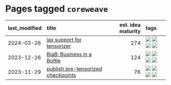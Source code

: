 # Pages tagged `coreweave`

|last_modified|title|est. idea maturity|tags
|:---|:---|---:|:---|
|2024-03-26|[jax support for tensorizer](../tensorizer-jax.md)|274|[![](https://img.shields.io/badge/tag-coreweave-297b32)](../tags/coreweave.md) [![](https://img.shields.io/badge/tag-open_source-98b52b)](../tags/open_source.md) [![](https://img.shields.io/badge/tag-public_good-dd597e)](../tags/public_good.md) [![](https://img.shields.io/badge/tag-tooling-35d420)](../tags/tooling.md)|
|2023-12-26|[BiaB: Business in a Bottle](../business-in-a-bottle.md)|124|[![](https://img.shields.io/badge/tag-coreweave-297b32)](../tags/coreweave.md) [![](https://img.shields.io/badge/tag-open_source-98b52b)](../tags/open_source.md) [![](https://img.shields.io/badge/tag-public_good-dd597e)](../tags/public_good.md) [![](https://img.shields.io/badge/tag-tooling-35d420)](../tags/tooling.md)|
|2023-11-29|[publish pre-tensorized checkpoints](../huggingface_tensorized.md)|76|[![](https://img.shields.io/badge/tag-coreweave-297b32)](../tags/coreweave.md) [![](https://img.shields.io/badge/tag-open_source-98b52b)](../tags/open_source.md) [![](https://img.shields.io/badge/tag-public_good-dd597e)](../tags/public_good.md) [![](https://img.shields.io/badge/tag-tensorizor-8b3cb7)](../tags/tensorizor.md)|